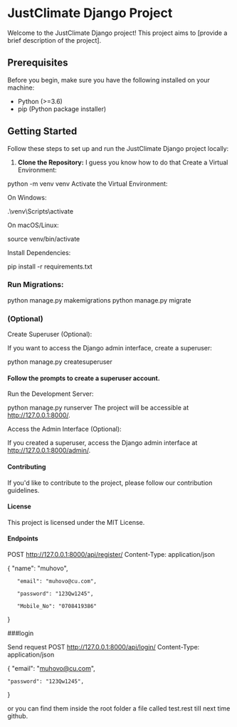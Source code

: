 
# JustClimate Django Project

Welcome to the JustClimate Django project! This project aims to [provide a brief description of the project].

## Prerequisites

Before you begin, make sure you have the following installed on your machine:

- Python (>=3.6)
- pip (Python package installer)

## Getting Started

Follow these steps to set up and run the JustClimate Django project locally:

1. **Clone the Repository:**
   I guess you know how to do that 
Create a Virtual Environment:



python -m venv venv
Activate the Virtual Environment:

On Windows:

.\venv\Scripts\activate

On macOS/Linux:


source venv/bin/activate

Install Dependencies:


pip install -r requirements.txt

### Run Migrations:
python manage.py makemigrations
python manage.py migrate

### (Optional)
Create Superuser (Optional):

If you want to access the Django admin interface, create a superuser:


python manage.py createsuperuser
 #### Follow the prompts to create a superuser account.

Run the Development Server:

python manage.py runserver
The project will be accessible at http://127.0.0.1:8000/.

Access the Admin Interface (Optional):

If you created a superuser, access the Django admin interface at http://127.0.0.1:8000/admin/.

#### Contributing
If you'd like to contribute to the project, please follow our contribution guidelines.

#### License
This project is licensed under the MIT License.




#### Endpoints 


POST http://127.0.0.1:8000/api/register/ 
Content-Type: application/json

{
       "name": "muhovo", 
       
       "email": "muhovo@cu.com", 
      
       "password": "123Qw1245", 
       
       "Mobile_No": "0708419386"
}

###login

Send request 
POST http://127.0.0.1:8000/api/login/ 
Content-Type: application/json

{
    "email": "muhovo@cu.com", 
    
    "password": "123Qw1245",
}





or you can find them inside the root foIder a fiIe caIIed test.rest 
tiII next time github. 
